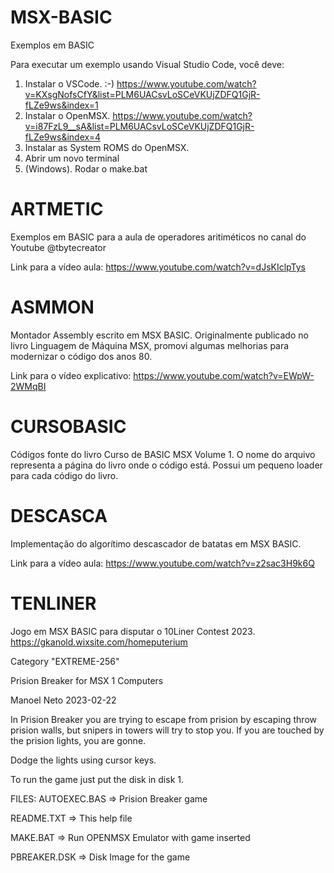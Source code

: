 # MSX-BASIC

 Exemplos em BASIC
 
 Para executar um exemplo usando Visual Studio Code, você deve:

 1. Instalar o VSCode. :-) https://www.youtube.com/watch?v=KXsgNofsCfY&list=PLM6UACsvLoSCeVKUjZDFQ1GjR-fLZe9ws&index=1 
 2. Instalar o OpenMSX. https://www.youtube.com/watch?v=i87FzL9__sA&list=PLM6UACsvLoSCeVKUjZDFQ1GjR-fLZe9ws&index=4
 3. Instalar as System ROMS do OpenMSX.
 4. Abrir um novo terminal 
 5. (Windows). Rodar o make.bat


# ARTMETIC

Exemplos em BASIC para a aula de operadores aritiméticos no canal do Youtube @tbytecreator

Link para a vídeo aula: https://www.youtube.com/watch?v=dJsKIclpTys

# ASMMON

Montador Assembly escrito em MSX BASIC. Originalmente publicado no livro Linguagem de Máquina MSX, promovi algumas melhorias para modernizar o código dos anos 80. 

Link para o vídeo explicativo: https://www.youtube.com/watch?v=EWpW-2WMqBI

# CURSOBASIC

Códigos fonte do livro Curso de BASIC MSX Volume 1. O nome do arquivo representa a página do livro onde o código está. Possui um pequeno loader para cada código do livro. 

# DESCASCA

Implementação do algorítimo descascador de batatas em MSX BASIC.

Link para a vídeo aula: https://www.youtube.com/watch?v=z2sac3H9k6Q

# TENLINER

Jogo em MSX BASIC para disputar o 10Liner Contest 2023. 
https://gkanold.wixsite.com/homeputerium

Category "EXTREME-256"

Prision Breaker for MSX 1 Computers

Manoel Neto 2023-02-22

In Prision Breaker you are trying to escape from prision by escaping throw prision walls, but snipers in towers will try to stop you. If you are touched by the prision lights, you are gonne.  

Dodge the lights using cursor keys. 

To run the game just put the disk in disk 1. 

FILES: 
AUTOEXEC.BAS => Prision Breaker game

README.TXT   => This help file

MAKE.BAT     => Run OPENMSX Emulator with game inserted

PBREAKER.DSK => Disk Image for the game 
